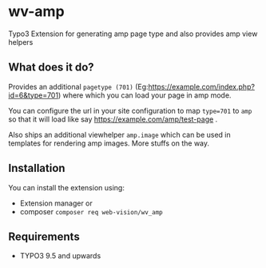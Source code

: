 # wv-amp
Typo3 Extension for generating amp page type and also provides amp view helpers

## What does it do?
Provides an additional ``` pagetype (701) ``` (Eg:https://example.com/index.php?id=6&type=701) where which you can load your page in amp mode.

You can configure the url in your site configuration to map ``` type=701 ``` to ``` amp ``` so that it will load like say https://example.com/amp/test-page .


Also ships an additional viewhelper ``` amp.image ``` which can be used in templates for rendering amp images. More stuffs on the way.


## Installation
You can install the extension using: 
- Extension manager or 
- composer  ``` composer req web-vision/wv_amp ```

## Requirements
- TYPO3 9.5 and upwards
